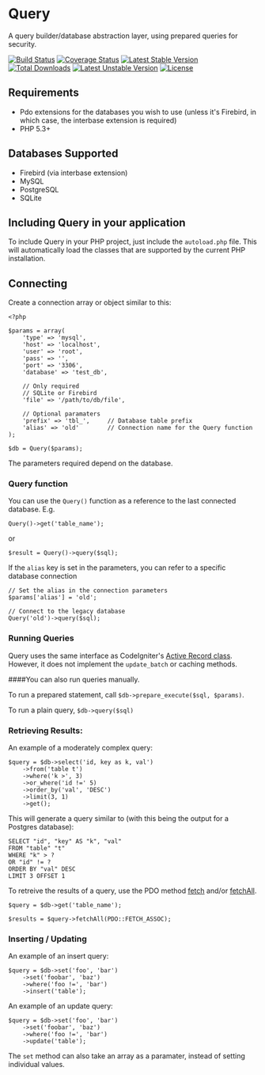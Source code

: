 # Query

A query builder/database abstraction layer, using prepared queries for security.

[![Build Status](https://secure.travis-ci.org/timw4mail/Query.png)](http://travis-ci.org/timw4mail/Query)
[![Coverage Status](https://coveralls.io/repos/timw4mail/Query/badge.png?branch=master)](https://coveralls.io/r/timw4mail/Query?branch=master)
[![Latest Stable Version](https://poser.pugx.org/aviat4ion/query/v/stable.png)](https://packagist.org/packages/aviat4ion/query)
[![Total Downloads](https://poser.pugx.org/aviat4ion/query/downloads.png)](https://packagist.org/packages/aviat4ion/query)
[![Latest Unstable Version](https://poser.pugx.org/aviat4ion/query/v/unstable.png)](https://packagist.org/packages/aviat4ion/query)
[![License](https://poser.pugx.org/aviat4ion/query/license.png)](https://packagist.org/packages/aviat4ion/query)

## Requirements
* Pdo extensions for the databases you wish to use (unless it's Firebird, in which case, the interbase extension is required)
* PHP 5.3+

## Databases Supported

* Firebird (via interbase extension)
* MySQL
* PostgreSQL
* SQLite

## Including Query in your application

To include Query in your PHP project, just include the `autoload.php` file. This will automatically load the classes that are supported by the current PHP installation.


## Connecting

Create a connection array or object similar to this:

	<?php

	$params = array(
		'type' => 'mysql',
		'host' => 'localhost',
		'user' => 'root',
		'pass' => '',
		'port' => '3306',
		'database' => 'test_db',

		// Only required
		// SQLite or Firebird
		'file' => '/path/to/db/file',

		// Optional paramaters
		'prefix' => 'tbl_', 	// Database table prefix
		'alias' => 'old' 		// Connection name for the Query function
	);

	$db = Query($params);

The parameters required depend on the database.

### Query function

You can use the `Query()` function as a reference to the last connected database. E.g.

	Query()->get('table_name');

or

	$result = Query()->query($sql);

If the `alias` key is set in the parameters, you can refer to a specific database connection

	// Set the alias in the connection parameters
	$params['alias'] = 'old';

	// Connect to the legacy database
	Query('old')->query($sql);

### Running Queries
Query uses the same interface as CodeIgniter's [Active Record class](http://codeigniter.com/user_guide/database/active_record.html). However, it does not implement the `update_batch` or caching methods.

####You can also run queries manually.

To run a prepared statement, call
`$db->prepare_execute($sql, $params)`.

To run a plain query, `$db->query($sql)`

### Retrieving Results:

An example of a moderately complex query:

	$query = $db->select('id, key as k, val')
		->from('table t')
		->where('k >', 3)
		->or_where('id !=' 5)
		->order_by('val', 'DESC')
		->limit(3, 1)
		->get();

This will generate a query similar to (with this being the output for a Postgres database):

	SELECT "id", "key" AS "k", "val"
	FROM "table" "t"
	WHERE "k" > ?
	OR "id" != ?
	ORDER BY "val" DESC
	LIMIT 3 OFFSET 1


To retreive the results of a query, use the PDO method [fetch](http://php.net/manual/en/pdostatement.fetch.php) and/or [fetchAll](http://php.net/manual/en/pdostatement.fetchall.php).

	$query = $db->get('table_name');

	$results = $query->fetchAll(PDO::FETCH_ASSOC);


### Inserting / Updating

An example of an insert query:

	$query = $db->set('foo', 'bar')
		->set('foobar', 'baz')
		->where('foo !=', 'bar')
		->insert('table');

An example of an update query:

	$query = $db->set('foo', 'bar')
		->set('foobar', 'baz')
		->where('foo !=', 'bar')
		->update('table');

The `set` method can also take an array as a paramater, instead of setting individual values.

